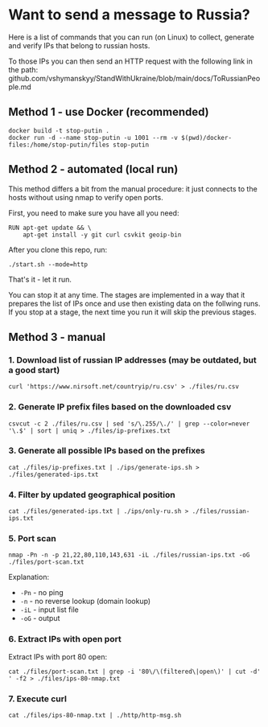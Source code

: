 # Want to send a message to Russia?

Here is a list of commands that you can run (on Linux) to collect, generate and verify IPs that belong to russian hosts.

To those IPs you can then send an HTTP request with the following link in the path: github.com/vshymanskyy/StandWithUkraine/blob/main/docs/ToRussianPeople.md

## Method 1 - use Docker (recommended)

```
docker build -t stop-putin .
docker run -d --name stop-putin -u 1001 --rm -v $(pwd)/docker-files:/home/stop-putin/files stop-putin
```

## Method 2 - automated (local run)

This method differs a bit from the manual procedure: it just connects to the hosts without using nmap to verify open ports.

First, you need to make sure you have all you need:

```
RUN apt-get update && \
	apt-get install -y git curl csvkit geoip-bin
```

After you clone this repo, run:

```
./start.sh --mode=http
```

That's it - let it run.

You can stop it at any time. The stages are implemented in a way that it prepares the list of IPs once and use then existing data
on the follwing runs. If you stop at a stage, the next time you run it will skip the previous stages.

## Method 3 - manual

### 1. Download list of russian IP addresses (may be outdated, but a good start)

```
curl 'https://www.nirsoft.net/countryip/ru.csv' > ./files/ru.csv
```

### 2. Generate IP prefix files based on the downloaded csv

```
csvcut -c 2 ./files/ru.csv | sed 's/\.255/\./' | grep --color=never '\.$' | sort | uniq > ./files/ip-prefixes.txt
```

### 3. Generate all possible IPs based on the prefixes

```
cat ./files/ip-prefixes.txt | ./ips/generate-ips.sh > ./files/generated-ips.txt
```

### 4. Filter by updated geographical position

```
cat ./files/generated-ips.txt | ./ips/only-ru.sh > ./files/russian-ips.txt
```

### 5. Port scan

```
nmap -Pn -n -p 21,22,80,110,143,631 -iL ./files/russian-ips.txt -oG ./files/port-scan.txt
```

Explanation:
* `-Pn` - no ping
* `-n` - no reverse lookup (domain lookup)
* `-iL` - input list file
* `-oG` - output

### 6. Extract IPs with open port

Extract IPs with port 80 open:

```
cat ./files/port-scan.txt | grep -i '80\/\(filtered\|open\)' | cut -d' ' -f2 > ./files/ips-80-nmap.txt
```

### 7. Execute curl

```
cat ./files/ips-80-nmap.txt | ./http/http-msg.sh
```
